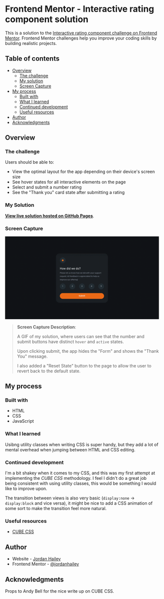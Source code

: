 # Frontend Mentor - Interactive rating component solution

This is a solution to the [Interactive rating component challenge on Frontend Mentor](https://www.frontendmentor.io/challenges/interactive-rating-component-koxpeBUmI). Frontend Mentor challenges help you improve your coding skills by building realistic projects. 

## Table of contents

- [Overview](#overview)
  - [The challenge](#the-challenge)
  - [My solution](#my-solution)
  - [Screen Capture](#screen-capture)
- [My process](#my-process)
  - [Built with](#built-with)
  - [What I learned](#what-i-learned)
  - [Continued development](#continued-development)
  - [Useful resources](#useful-resources)
- [Author](#author)
- [Acknowledgments](#acknowledgments)

## Overview

### The challenge

Users should be able to:

- View the optimal layout for the app depending on their device's screen size
- See hover states for all interactive elements on the page
- Select and submit a number rating
- See the "Thank you" card state after submitting a rating

### My Solution
**[View live solution hosted on GitHub Pages](https://jordanhailey.github.io/frontend-mentor--interactive-rating-component/)**.

### Screen Capture

![My Solution](./my_solution.gif)
> **Screen Capture Description**: 
> 
> A GIF of my solution, where users can see that the number and submit buttons have distinct `hover` and `active` states. 
> 
> Upon clicking submit, the app hides the "Form" and shows the "Thank You" message. 
> 
> I also added a "Reset State" button to the page to allow the user to revert back to the default state.

## My process

### Built with

- HTML
- CSS
- JavaScript

### What I learned

Usibng utility classes when writing CSS is super handy, but they add a lot of mental overhead when jumping between HTML and CSS editing.

### Continued development

I'm a bit shakey when it comes to my CSS, and this was my first attempt at implementing the *CUBE CSS* methodology. I feel I didn't do a great job being consistent with using utility classes, this would be something I would like to improve upon.

The transition between views is also very basic (`display:none` -> `display:block` and vice versa), it might be nice to add a CSS animation of some sort to make the transition feel more natural.


### Useful resources
- [CUBE CSS](https://cube.fyi/)


## Author

- Website - [Jordan Hailey](https://jordanhailey.com)
- Frontend Mentor - [@jordanhailey](https://www.frontendmentor.io/profile/jordanhailey)


## Acknowledgments

Props to Andy Bell for the nice write up on CUBE CSS.